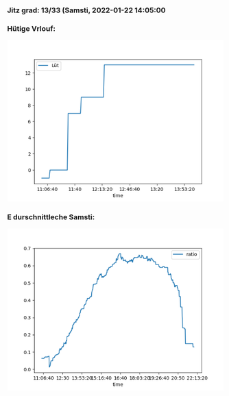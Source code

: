### Jitz grad: 13/33 (Samsti, 2022-01-22 14:05:00

### Hütige Vrlouf:
![Graph](Today.png)

### E durschnittleche Samsti:
![Graph](Samsti.png)